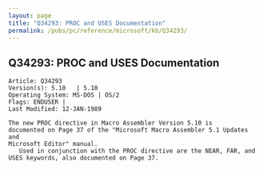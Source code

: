 ```yaml
---
layout: page
title: "Q34293: PROC and USES Documentation"
permalink: /pubs/pc/reference/microsoft/kb/Q34293/
---
```


## Q34293: PROC and USES Documentation

	Article: Q34293
	Version(s): 5.10   | 5.10
	Operating System: MS-DOS | OS/2
	Flags: ENDUSER |
	Last Modified: 12-JAN-1989
	
	The new PROC directive in Macro Assembler Version 5.10 is
	documented on Page 37 of the "Microsoft Macro Assembler 5.1 Updates and
	Microsoft Editor" manual.
	   Used in conjunction with the PROC directive are the NEAR, FAR, and
	USES keywords, also documented on Page 37.
